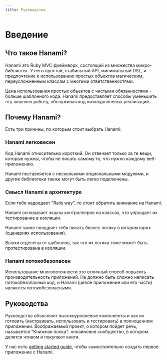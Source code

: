 ```yaml
---
title: Руководства
---
```


# Введение

## Что такое Hanami?

Hanami это Ruby MVC фреймворк, состоящий из множества микро-библиотек. 
У него простой, стабильный API, минимальный DSL, и предпочтение к использованию простых объектов магическим, переусложненным классам с многими ответственностями.

Цена использования простых объектов с чистыми обязанностями - больше шаблонного кода. Hanami предоставляет способы уменьшить эту лишнюю работу, обслуживая код низкоуровневых реализаций.

## Почему Hanami?

Есть три причины, по которым стоит выбрать Hanami:

### Hanami легковесен

Код Hanami относительно короткий.
Он отвечает только за те вещи, которые нужны, чтобы не писать самому то, что нужно каждому веб-приложению.

Hanami поставляется с несколькими опциональными модулями, и другие библиотеки также могут быть легко подключены. 

### Смысл Hanami в архитектуре

Если тебе надоедает "Rails way", то стоит обратить внимание на Hanami.

Hanami основывает экшны контроллеров на классах, что упрощает их тестирование в изоляции.

Hanami также поощряет тебя писать бизнес логику в _интеракторах_ (сценариях использования).

Вьюхи отделены от шаблонов, так что их логика тоже может быть протестирована в изоляции.

### Hanami потокобезопасен

Использование многопоточности это отличный способ повысить производительность приложений. Не должно быть сложно написать потокобезопасный код, и Hanami (целое приложение или его части) являются потокобезопасными.

## Руководства

Руководства объясняют высокоуровневые компоненты и как их готовить (настраивать, использовать и тестировать) в полноценном приложении. Воображаемый проект, о котором пойдет речь, называется "Книжная полка": онлайновое сообщество, в котором делятся чтивом и покупают книги.

У нас есть [getting started guide](/guides/getting-started), чтобы самостоятельно создать первое приложение с Hanami.
